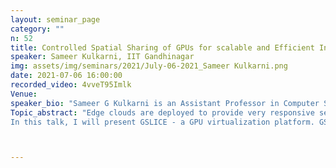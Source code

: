 ```yaml
---
layout: seminar_page
category: ""
n: 52
title: Controlled Spatial Sharing of GPUs for scalable and Efficient Inference at Edge 
speaker: Sameer Kulkarni, IIT Gandhinagar 
img: assets/img/seminars/2021/July-06-2021_Sameer Kulkarni.png
date: 2021-07-06 16:00:00 
recorded_video: 4vveT95Imlk 
Venue: 
speaker_bio: "Sameer G Kulkarni is an Assistant Professor in Computer Sciences at Indian Institute of Technology, Gandhinagar. Prior to this, he worked as a postdoctoral  researcher at the University of California, Riverside. He  received a Ph.D.  degree  in  Computer  Science  from University  of  Göttingen, Germany  in  July  2018. He  received his M.S. degree in Computer Engineering from the University of Southern California, in 2010, and B.E. degree in Computer Science and Engineering from National Institute of Engineering, Mysore, in 2004. He is the recipient of the IEEE TCSC Best PhD Dissertation Award 2019. His work focuses on the resource management aspects towards building Efficient, Scalable and Resilient NFV/Edge platforms. His  research  interests  include  Software Defined  Networking, Network Function Virtualization, Edge Cloud Platforms, Distributed systems,  and  Disaster  Management."
Topic_abstract: "Edge clouds are deployed to provide very responsive services to the end-users. Especially, the increasing demand for cloud-based inference services requires the use of Graphics Processing Units (GPUs). However, the Edge resources such as CPUs and GPUs are limited and must be shared across multiple concurrently running clients. It is highly desirable to multiplex different inference tasks on the GPU and utilize the GPUs efficiently. Batched processing, CUDA streams and Multi-process-service (MPS) help. However, we find that these are not adequate for achieving scalability and do not guarantee predictable performance. Further, edge servers require considerable amounts of streaming data to be processed and account for load variations. 
In this talk, I will present GSLICE - a GPU virtualization platform. GSLICE incorporates a dynamic GPU resource allocation and management framework to maximize performance and resource utilization. We virtualize the GPU by apportioning the GPU resources across different Inference Functions (IFs), thus providing isolation and guaranteeing performance. We develop controlled spatial sharing of GPU, self-learning and adaptive GPU resource allocation and batching schemes that account for network traffic characteristics, while also keeping inference latencies below service level objectives. GSLICE adapts quickly to the streaming data’s workload intensity and the variability of GPU processing costs. GSLICE provides scalability of the GPU for IF processing through efficient and controlled spatial multiplexing, coupled with a GPU resource reallocation scheme with minimal (< 100 microseconds) downtime. Compared to TensorRT and default MPS, GSLICE significantly improves GPU utilization efficiency and achieves 2-13x improvement in aggregate throughput. "



---
```


